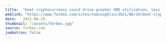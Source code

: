```yaml
---
title:  "beet cryptocurrency could drive greater HDD utilization, less waste "
weblink: "https://www.forbes.com/sites/tomcoughlin/2021/06/29/beet-cryptocurrency-could-drive-greater-hdd-utilization-less-waste/"
date:   2021-06-29
thumbnail: "/assets/forbes.jpg"
source: forbes.com
jumbotron: false
---
```

